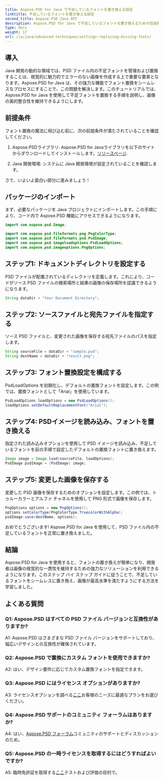 ```yaml
---
title: Aspose.PSD for Java で不足しているフォントを置き換える設定
linktitle: 不足しているフォントを置き換える設定
second_title: Aspose.PSD Java API
description: Aspose.PSD for Java で不足しているフォントを置き換えるための包括的なガイドをご覧ください。シームレスなフォント管理で画像デザインを向上させます。
type: docs
weight: 17
url: /ja/java/advanced-techniques/settings-replacing-missing-fonts/
---
```

## 導入

Java 開発の動的な領域では、PSD ファイル内の不足フォントを管理および置換することは、視覚的に魅力的でエラーのない画像を作成する上で重要な要素となります。Aspose.PSD for Java は、その強力な機能でフォント置換をシームレスなプロセスにすることで、この問題を解決します。このチュートリアルでは、Aspose.PSD for Java を使用して不足フォントを置換する手順を説明し、画像の美的整合性を維持できるようにします。

## 前提条件

フォント置換の魔法に飛び込む前に、次の前提条件が満たされていることを確認してください。

1.  Aspose.PSDライブラリ: Aspose.PSD for Javaライブラリを以下のサイトからダウンロードしてインストールします。[リリースページ](https://releases.aspose.com/psd/java/).

2. Java 開発環境: システムに Java 開発環境が設定されていることを確認します。

さて、いよいよ面白い部分に進みましょう！

## パッケージのインポート

まず、必要なパッケージを Java プロジェクトにインポートします。この手順により、コード内で Aspose.PSD 機能にアクセスできるようになります。

```java
import com.aspose.psd.Image;

import com.aspose.psd.fileformats.png.PngColorType;
import com.aspose.psd.fileformats.psd.PsdImage;
import com.aspose.psd.imageloadoptions.PsdLoadOptions;
import com.aspose.psd.imageoptions.PngOptions;
```

## ステップ1: ドキュメントディレクトリを設定する

PSD ファイルが配置されているディレクトリを定義します。これにより、コードがソース PSD ファイルの検索場所と結果の画像の保存場所を認識できるようになります。

```java
String dataDir = "Your Document Directory";
```

## ステップ2: ソースファイルと宛先ファイルを指定する

ソース PSD ファイルと、変更された画像を保存する宛先ファイルのパスを指定します。

```java
String sourceFile = dataDir + "sample.psd";
String destName = dataDir + "result.png";
```

## ステップ3: フォント置換設定を構成する

PsdLoadOptions を初期化し、デフォルトの置換フォントを設定します。この例では、置換フォントとして「Arial」を使用しています。

```java
PsdLoadOptions loadOptions = new PsdLoadOptions();
loadOptions.setDefaultReplacementFont("Arial");
```

## ステップ4: PSDイメージを読み込み、フォントを置き換える

指定された読み込みオプションを使用して PSD イメージを読み込み、不足しているフォントを前の手順で設定したデフォルトの置換フォントに置き換えます。

```java
Image image = Image.load(sourceFile, loadOptions);
PsdImage psdImage = (PsdImage) image;
```

## ステップ5: 変更した画像を保存する

変更した PSD 画像を保存するためのオプションを設定します。この例では、トゥルーカラーとアルファ チャネルを使用して PNG 形式で画像を保存します。

```java
PngOptions options = new PngOptions();
options.setColorType(PngColorType.TruecolorWithAlpha);
psdImage.save(destName, options);
```

おめでとうございます! Aspose.PSD for Java を使用して、PSD ファイル内の不足しているフォントを正常に置き換えました。

## 結論

Aspose.PSD for Java を使用すると、フォントの置き換えが簡単になり、開発者は画像の視覚的な一貫性を維持するための強力なソリューションを利用できるようになります。このステップ バイ ステップ ガイドに従うことで、不足しているフォントをシームレスに置き換え、画像が最高水準を満たすようにする方法を学習しました。

## よくある質問

### Q1: Aspose.PSD はすべての PSD ファイル バージョンと互換性がありますか?

A1: Aspose.PSD はさまざまな PSD ファイル バージョンをサポートしており、幅広いデザインとの互換性が確保されています。

### Q2: Aspose.PSD で置換にカスタム フォントを使用できますか?

A2: はい、デザイン要件に応じてカスタム置換フォントを指定できます。

### Q3: Aspose.PSD にはライセンス オプションがありますか?

 A3: ライセンスオプションを調べる[ここ](https://purchase.aspose.com/buy)お客様のニーズに最適なプランをお選びください。

### Q4: Aspose.PSD サポートのコミュニティ フォーラムはありますか?

 A4: はい、[Aspose.PSD フォーラム](https://forum.aspose.com/c/psd/34)コミュニティのサポートとディスカッションのため。

### Q5: Aspose.PSD の一時ライセンスを取得するにはどうすればよいですか?

 A5: 臨時免許証を取得する[ここ](https://purchase.aspose.com/temporary-license/)テストおよび評価の目的で。